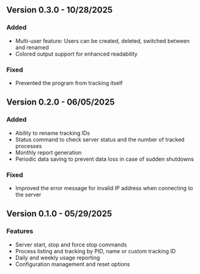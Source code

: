 ## Version 0.3.0 - 10/28/2025
### Added
- Multi-user feature: Users can be created, deleted, switched between and renamed
- Colored output support for enhanced readability
### Fixed
- Prevented the program from tracking itself

## Version 0.2.0 - 06/05/2025
### Added
- Ability to rename tracking IDs 
- Status command to check server status and the number of tracked processes
- Monthly report generation
- Periodic data saving to prevent data loss in case of sudden shutdowns
### Fixed
- Improved the error message for invalid IP address when connecting to the server

## Version 0.1.0 - 05/29/2025
### Features
- Server start, stop and force stop commands
- Process listing and tracking by PID, name or custom tracking ID
- Daily and weekly usage reporting
- Configuration management and reset options
